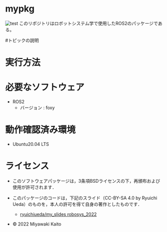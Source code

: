 # mypkg
![test](https://github.com/MiyawakiKaito/mypkg/actions/workflows/test.yml/badge.svg)
このリポジトリはロボットシステム学で使用したROS2のパッケージである。

#トピックの説明

# 実行方法

# 必要なソフトウェア
* ROS2
  * バージョン : foxy

# 動作確認済み環境
* Ubuntu20.04 LTS

# ライセンス
* このソフトウェアパッケージは，3条項BSDライセンスの下，再頒布および使用が許可されます．
* このパッケージのコードは，下記のスライド（CC-BY-SA 4.0 by Ryuichi Ueda）のものを，本人の許可を得て自身の著作としたものです．
  * [ryuichiueda/my_slides robosys_2022](https://github.com/ryuichiueda/my_slides/tree/master/robosys_2022)

* © 2022 Miyawaki Kaito


